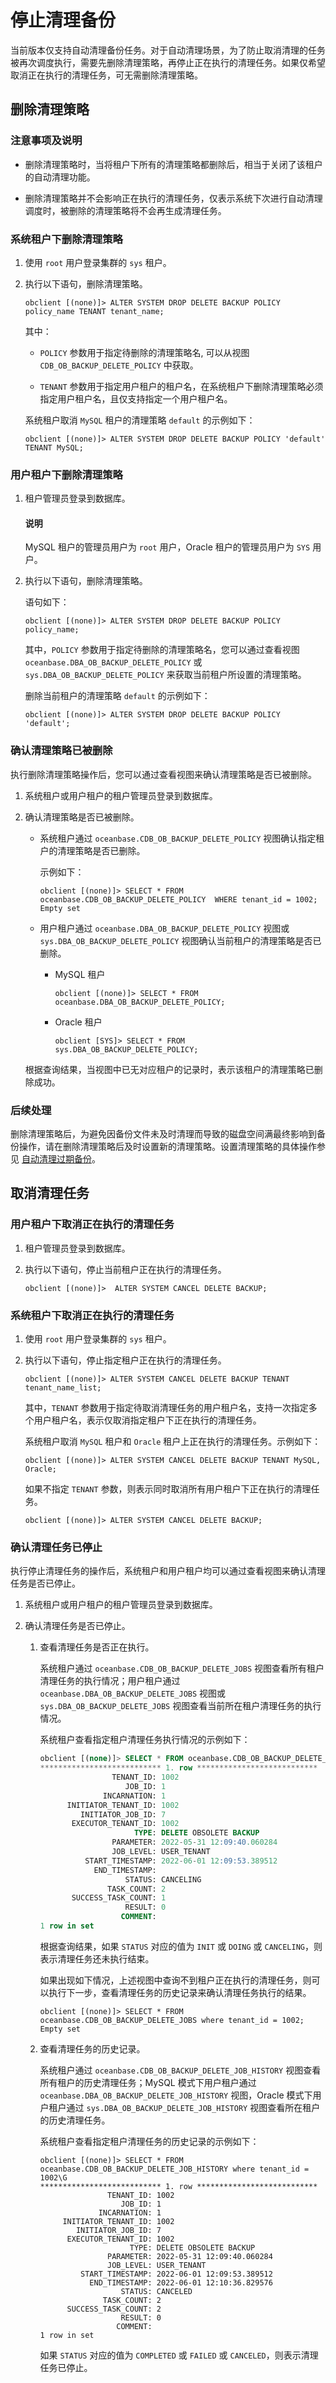 # 停止清理备份

当前版本仅支持自动清理备份任务。对于自动清理场景，为了防止取消清理的任务被再次调度执行，需要先删除清理策略，再停止正在执行的清理任务。如果仅希望取消正在执行的清理任务，可无需删除清理策略。

## 删除清理策略

### 注意事项及说明

* 删除清理策略时，当将租户下所有的清理策略都删除后，相当于关闭了该租户的自动清理功能。

* 删除清理策略并不会影响正在执行的清理任务，仅表示系统下次进行自动清理调度时，被删除的清理策略将不会再生成清理任务。

### 系统租户下删除清理策略

1. 使用 `root` 用户登录集群的 `sys` 租户。

2. 执行以下语句，删除清理策略。

   ```shell
   obclient [(none)]> ALTER SYSTEM DROP DELETE BACKUP POLICY policy_name TENANT tenant_name;
   ```

   其中：

   * `POLICY` 参数用于指定待删除的清理策略名, 可以从视图 `CDB_OB_BACKUP_DELETE_POLICY` 中获取。

   * `TENANT` 参数用于指定用户租户的租户名，在系统租户下删除清理策略必须指定用户租户名，且仅支持指定一个用户租户名。

   系统租户取消 `MySQL` 租户的清理策略 `default` 的示例如下：

   ```shell
   obclient [(none)]> ALTER SYSTEM DROP DELETE BACKUP POLICY 'default' TENANT MySQL;
   ```

### 用户租户下删除清理策略

1. 租户管理员登录到数据库。

   <main id="notice" type='explain'>
   <h4>说明</h4>
   <p>MySQL 租户的管理员用户为 <code>root</code> 用户，Oracle 租户的管理员用户为 <code>SYS</code> 用户。</p>
   </main>

2. 执行以下语句，删除清理策略。

   语句如下：

   ```shell
   obclient [(none)]> ALTER SYSTEM DROP DELETE BACKUP POLICY policy_name;
   ```

   其中，`POLICY` 参数用于指定待删除的清理策略名，您可以通过查看视图 `oceanbase.DBA_OB_BACKUP_DELETE_POLICY` 或 `sys.DBA_OB_BACKUP_DELETE_POLICY` 来获取当前租户所设置的清理策略。

   删除当前租户的清理策略 `default` 的示例如下：

   ```shell
   obclient [(none)]> ALTER SYSTEM DROP DELETE BACKUP POLICY 'default';
   ```

### 确认清理策略已被删除

执行删除清理策略操作后，您可以通过查看视图来确认清理策略是否已被删除。

1. 系统租户或用户租户的租户管理员登录到数据库。

2. 确认清理策略是否已被删除。

   * 系统租户通过 `oceanbase.CDB_OB_BACKUP_DELETE_POLICY` 视图确认指定租户的清理策略是否已删除。

      示例如下：

      ```shell
      obclient [(none)]> SELECT * FROM oceanbase.CDB_OB_BACKUP_DELETE_POLICY  WHERE tenant_id = 1002;
      Empty set
      ```

   * 用户租户通过 `oceanbase.DBA_OB_BACKUP_DELETE_POLICY` 视图或 `sys.DBA_OB_BACKUP_DELETE_POLICY` 视图确认当前租户的清理策略是否已删除。

      * MySQL 租户

         ```shell
         obclient [(none)]> SELECT * FROM oceanbase.DBA_OB_BACKUP_DELETE_POLICY;
         ```

      * Oracle 租户

         ```shell
         obclient [SYS]> SELECT * FROM sys.DBA_OB_BACKUP_DELETE_POLICY;
         ```

   根据查询结果，当视图中已无对应租户的记录时，表示该租户的清理策略已删除成功。

### 后续处理

删除清理策略后，为避免因备份文件未及时清理而导致的磁盘空间满最终影响到备份操作，请在删除清理策略后及时设置新的清理策略。设置清理策略的具体操作参见 [自动清理过期备份](../500.clear-backup-data/100.cleaning-up-backed-up-data-automatically.md)。

## 取消清理任务

### 用户租户下取消正在执行的清理任务

1. 租户管理员登录到数据库。

2. 执行以下语句，停止当前租户正在执行的清理任务。

   ```shell
   obclient [(none)]>  ALTER SYSTEM CANCEL DELETE BACKUP;
   ```

### 系统租户下取消正在执行的清理任务

1. 使用 `root` 用户登录集群的 `sys` 租户。

2. 执行以下语句，停止指定租户正在执行的清理任务。

   ```shell
   obclient [(none)]> ALTER SYSTEM CANCEL DELETE BACKUP TENANT tenant_name_list;
   ```

   其中，`TENANT` 参数用于指定待取消清理任务的用户租户名，支持一次指定多个用户租户名，表示仅取消指定租户下正在执行的清理任务。

   系统租户取消 `MySQL` 租户和 `Oracle` 租户上正在执行的清理任务。示例如下：

   ```shell
   obclient [(none)]> ALTER SYSTEM CANCEL DELETE BACKUP TENANT MySQL, Oracle;
   ```

   如果不指定 `TENANT` 参数，则表示同时取消所有用户租户下正在执行的清理任务。

   ```shell
   obclient [(none)]> ALTER SYSTEM CANCEL DELETE BACKUP;
   ```

### 确认清理任务已停止

执行停止清理任务的操作后，系统租户和用户租户均可以通过查看视图来确认清理任务是否已停止。

1. 系统租户或用户租户的租户管理员登录到数据库。

2. 确认清理任务是否已停止。

   1. 查看清理任务是否正在执行。

      系统租户通过 `oceanbase.CDB_OB_BACKUP_DELETE_JOBS` 视图查看所有租户清理任务的执行情况；用户租户通过 `oceanbase.DBA_OB_BACKUP_DELETE_JOBS` 视图或 `sys.DBA_OB_BACKUP_DELETE_JOBS` 视图查看当前所在租户清理任务的执行情况。

      系统租户查看指定租户清理任务执行情况的示例如下：

      ```sql
      obclient [(none)]> SELECT * FROM oceanbase.CDB_OB_BACKUP_DELETE_JOBS WHERE tenant_id = 1002\G
      *************************** 1. row ***************************
                      TENANT_ID: 1002
                         JOB_ID: 1
                    INCARNATION: 1
            INITIATOR_TENANT_ID: 1002
               INITIATOR_JOB_ID: 7
             EXECUTOR_TENANT_ID: 1002
                           TYPE: DELETE OBSOLETE BACKUP
                      PARAMETER: 2022-05-31 12:09:40.060284
                      JOB_LEVEL: USER_TENANT
                START_TIMESTAMP: 2022-06-01 12:09:53.389512
                  END_TIMESTAMP: 
                         STATUS: CANCELING
                     TASK_COUNT: 2
             SUCCESS_TASK_COUNT: 1
                         RESULT: 0
                        COMMENT:  
      1 row in set
      ```

      根据查询结果，如果 `STATUS` 对应的值为 `INIT` 或 `DOING` 或 `CANCELING`，则表示清理任务还未执行结束。

      如果出现如下情况，上述视图中查询不到租户正在执行的清理任务，则可以执行下一步，查看清理任务的历史记录来确认清理任务执行的结果。

      ```shell
      obclient [(none)]> SELECT * FROM oceanbase.CDB_OB_BACKUP_DELETE_JOBS where tenant_id = 1002;
      Empty set
      ```

   2. 查看清理任务的历史记录。

      系统租户通过 `oceanbase.CDB_OB_BACKUP_DELETE_JOB_HISTORY` 视图查看所有租户的历史清理任务；MySQL 模式下用户租户通过 `oceanbase.DBA_OB_BACKUP_DELETE_JOB_HISTORY` 视图，Oracle 模式下用户租户通过 `sys.DBA_OB_BACKUP_DELETE_JOB_HISTORY` 视图查看所在租户的历史清理任务。

      系统租户查看指定租户清理任务的历史记录的示例如下：

      ```shell
      obclient [(none)]> SELECT * FROM oceanbase.CDB_OB_BACKUP_DELETE_JOB_HISTORY where tenant_id = 1002\G
      *************************** 1. row ***************************
                     TENANT_ID: 1002
                        JOB_ID: 1
                   INCARNATION: 1
           INITIATOR_TENANT_ID: 1002
              INITIATOR_JOB_ID: 7
            EXECUTOR_TENANT_ID: 1002
                          TYPE: DELETE OBSOLETE BACKUP
                     PARAMETER: 2022-05-31 12:09:40.060284
                     JOB_LEVEL: USER_TENANT
               START_TIMESTAMP: 2022-06-01 12:09:53.389512
                 END_TIMESTAMP: 2022-06-01 12:10:36.829576 
                        STATUS: CANCELED
                    TASK_COUNT: 2
            SUCCESS_TASK_COUNT: 2
                        RESULT: 0
                       COMMENT: 
      1 row in set
      ```

      如果 `STATUS` 对应的值为 `COMPLETED` 或 `FAILED` 或 `CANCELED`，则表示清理任务已停止。


